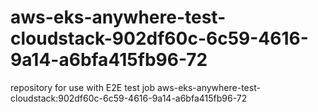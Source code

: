 # aws-eks-anywhere-test-cloudstack-902df60c-6c59-4616-9a14-a6bfa415fb96-72
repository for use with E2E test job aws-eks-anywhere-test-cloudstack:902df60c-6c59-4616-9a14-a6bfa415fb96-72
